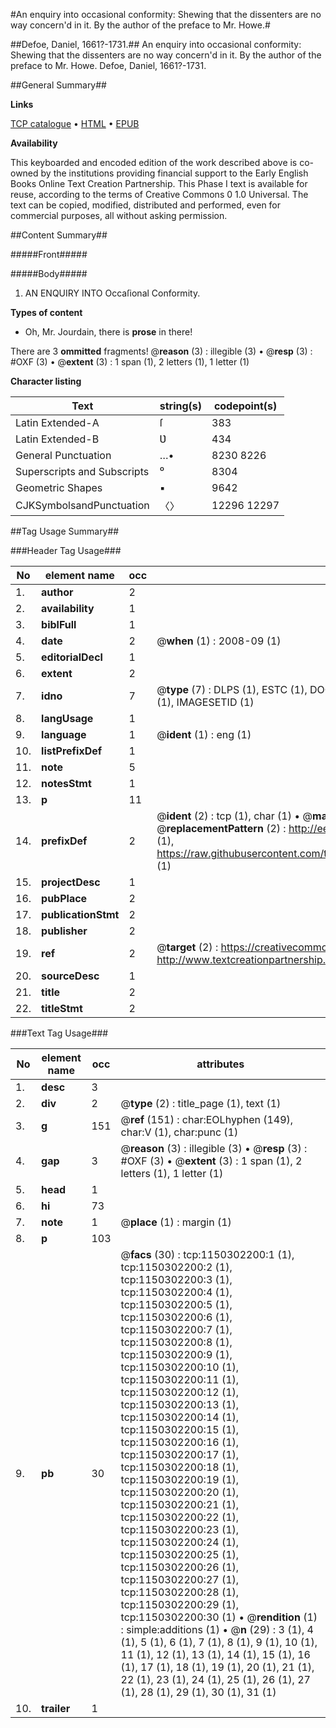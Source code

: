 #An enquiry into occasional conformity: Shewing that the dissenters are no way concern'd in it. By the author of the preface to Mr. Howe.#

##Defoe, Daniel, 1661?-1731.##
An enquiry into occasional conformity: Shewing that the dissenters are no way concern'd in it. By the author of the preface to Mr. Howe.
Defoe, Daniel, 1661?-1731.

##General Summary##

**Links**

[TCP catalogue](http://www.ota.ox.ac.uk/tcp/)  • 
[HTML](http://tei.it.ox.ac.uk/tcp/Texts-HTML/free/004/004802018.html)  • 
[EPUB](http://tei.it.ox.ac.uk/tcp/Texts-EPUB/free/004/004802018.epub)

**Availability**

This keyboarded and encoded edition of the
	       work described above is co-owned by the institutions
	       providing financial support to the Early English Books
	       Online Text Creation Partnership. This Phase I text is
	       available for reuse, according to the terms of Creative
	       Commons 0 1.0 Universal. The text can be copied,
	       modified, distributed and performed, even for
	       commercial purposes, all without asking permission.


##Content Summary##

#####Front#####

#####Body#####

1. AN ENQUIRY INTO Occaſional Conformity.

**Types of content**

  * Oh, Mr. Jourdain, there is **prose** in there!

There are 3 **ommitted** fragments! 
 @__reason__ (3) : illegible (3)  •  @__resp__ (3) : #OXF (3)  •  @__extent__ (3) : 1 span (1), 2 letters (1), 1 letter (1)

**Character listing**


|Text|string(s)|codepoint(s)|
|---|---|---|
|Latin Extended-A|ſ|383|
|Latin Extended-B|Ʋ|434|
|General Punctuation|…•|8230 8226|
|Superscripts             and Subscripts|⁰|8304|
|Geometric Shapes|▪|9642|
|CJKSymbolsandPunctuation|〈〉|12296 12297|

##Tag Usage Summary##

###Header Tag Usage###

|No|element name|occ|attributes|
|---|---|---|---|
|1.|__author__|2||
|2.|__availability__|1||
|3.|__biblFull__|1||
|4.|__date__|2| @__when__ (1) : 2008-09 (1)|
|5.|__editorialDecl__|1||
|6.|__extent__|2||
|7.|__idno__|7| @__type__ (7) : DLPS (1), ESTC (1), DOCNO (1), TCP (1), GALEDOCNO (1), CONTENTSET (1), IMAGESETID (1)|
|8.|__langUsage__|1||
|9.|__language__|1| @__ident__ (1) : eng (1)|
|10.|__listPrefixDef__|1||
|11.|__note__|5||
|12.|__notesStmt__|1||
|13.|__p__|11||
|14.|__prefixDef__|2| @__ident__ (2) : tcp (1), char (1)  •  @__matchPattern__ (2) : ([0-9\-]+):([0-9IVX]+) (1), (.+) (1)  •  @__replacementPattern__ (2) : http://eebo.chadwyck.com/downloadtiff?vid=$1&page=$2 (1), https://raw.githubusercontent.com/textcreationpartnership/Texts/master/tcpchars.xml#$1 (1)|
|15.|__projectDesc__|1||
|16.|__pubPlace__|2||
|17.|__publicationStmt__|2||
|18.|__publisher__|2||
|19.|__ref__|2| @__target__ (2) : https://creativecommons.org/publicdomain/zero/1.0/ (1), http://www.textcreationpartnership.org/docs/. (1)|
|20.|__sourceDesc__|1||
|21.|__title__|2||
|22.|__titleStmt__|2||


###Text Tag Usage###

|No|element name|occ|attributes|
|---|---|---|---|
|1.|__desc__|3||
|2.|__div__|2| @__type__ (2) : title_page (1), text (1)|
|3.|__g__|151| @__ref__ (151) : char:EOLhyphen (149), char:V (1), char:punc (1)|
|4.|__gap__|3| @__reason__ (3) : illegible (3)  •  @__resp__ (3) : #OXF (3)  •  @__extent__ (3) : 1 span (1), 2 letters (1), 1 letter (1)|
|5.|__head__|1||
|6.|__hi__|73||
|7.|__note__|1| @__place__ (1) : margin (1)|
|8.|__p__|103||
|9.|__pb__|30| @__facs__ (30) : tcp:1150302200:1 (1), tcp:1150302200:2 (1), tcp:1150302200:3 (1), tcp:1150302200:4 (1), tcp:1150302200:5 (1), tcp:1150302200:6 (1), tcp:1150302200:7 (1), tcp:1150302200:8 (1), tcp:1150302200:9 (1), tcp:1150302200:10 (1), tcp:1150302200:11 (1), tcp:1150302200:12 (1), tcp:1150302200:13 (1), tcp:1150302200:14 (1), tcp:1150302200:15 (1), tcp:1150302200:16 (1), tcp:1150302200:17 (1), tcp:1150302200:18 (1), tcp:1150302200:19 (1), tcp:1150302200:20 (1), tcp:1150302200:21 (1), tcp:1150302200:22 (1), tcp:1150302200:23 (1), tcp:1150302200:24 (1), tcp:1150302200:25 (1), tcp:1150302200:26 (1), tcp:1150302200:27 (1), tcp:1150302200:28 (1), tcp:1150302200:29 (1), tcp:1150302200:30 (1)  •  @__rendition__ (1) : simple:additions (1)  •  @__n__ (29) : 3 (1), 4 (1), 5 (1), 6 (1), 7 (1), 8 (1), 9 (1), 10 (1), 11 (1), 12 (1), 13 (1), 14 (1), 15 (1), 16 (1), 17 (1), 18 (1), 19 (1), 20 (1), 21 (1), 22 (1), 23 (1), 24 (1), 25 (1), 26 (1), 27 (1), 28 (1), 29 (1), 30 (1), 31 (1)|
|10.|__trailer__|1||
